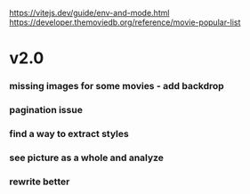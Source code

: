 https://vitejs.dev/guide/env-and-mode.html
https://developer.themoviedb.org/reference/movie-popular-list

# v2.0

### missing images for some movies - add backdrop

### pagination issue

### find a way to extract styles

### see picture as a whole and analyze

### rewrite better
